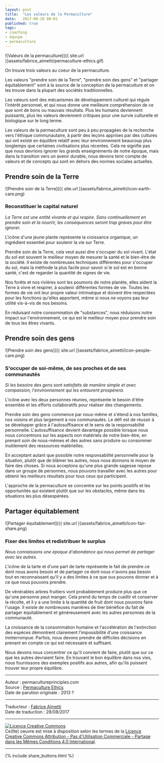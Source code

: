 ```yaml
---
layout: post
title:  "Les valeurs de la Permaculture"
date:   2017-08-28 00:01
published: true
tags: 
- coaching
- équipe
- permaculture
---
```


![Valeurs de la permaculture]({{ site.url }}assets/fabrice_aimetti/permaculture-ethics.gif)

On trouve trois valeurs au coeur de la permaculture.

Les valeurs "prendre soin de la Terre", "prendre soin des gens" et "partager équitablement" sont à la source de la conception de la permaculture et on les trouve dans la plupart des sociétés traditionnelles.

Les valeurs sont des mécanismes de développement culturel qui régule l'intérêt personnel, et qui nous donne une meilleure compréhension de ce que sont de bons ou mauvais résultats. Plus les humains deviennent puissants, plus les valeurs deviennent critiques pour une survie culturelle et biologique sur le long terme.

Les valeurs de la permaculture sont peu à peu propagées de la recherche vers l'éthique communautaire, à partir des leçons apprises par des cultures qui ont existé en équilibre relatif avec leur environnement beaucoup plus longtemps que certaines civilisations plus récentes. Cela ne signifie pas que nous devrions ignorer les grands enseignements de notre époque, mais dans la transition vers un avenir durable, nous devons tenir compte de valeurs et de concepts qui sont en dehors des normes sociales actuelles.

## Prendre soin de la Terre

![Prendre soin de la Terre]({{ site.url }}assets/fabrice_aimetti/icon-earth-care.png)

### Reconstituer le capital naturel

_La Terre est une entité vivante et qui respire. Sans continuellement en prendre soin et la nourrir, les conséquences seront trop graves pour être ignorer._

L'icône d'une jeune plante représente la croissance organique, un ingrédient essentiel pour soutenir la vie sur Terre.

Prendre soin de la Terre, cela veut aussi dire s'occuper du sol vivant. L'état du sol est souvent le meilleur moyen de mesurer la santé et le bien-être de la société. Il existe de nombreuses techniques différentes pour s'occuper du sol, mais la méthode la plus facile pour savoir si le sol est en bonne santé, c'est de regarder la quantité de signes de vie.

Nos forêts et nos rivières sont les poumons de notre planète, elles aident la Terre à vivre et respirer, à soutenir différentes formes de vie. Toutes les formes de vie ont leur propre valeur intrinsèque et doivent être respectées pour les fonctions qu'elles apportent, même si nous ne voyons pas leur utilité vis-à-vis de nos besoins.

En réduisant notre consommation de "substances", nous réduisons notre impact sur l'environnement, ce qui est le meilleur moyen pour prendre soin de tous les êtres vivants.

## Prendre soin des gens

![Prendre soin des gens]({{ site.url }}assets/fabrice_aimetti/icon-people-care.png)

### S'occuper de soi-même, de ses proches et de ses communautés

_Si les besoins des gens sont satisfaits de manière simple et avec compassion, l'environnement qui les entourent prospérera._

L'icône avec les deux personnes réunies, représente le besoin d'être ensemble et les efforts collaboratifs pour réaliser des changements.

Prendre soin des gens commence par nous-même et s'étend à nos familles, nos voisins et plus largement à nos communautés. Le défi est de réussir à se développer grâce à l'autosuffisance et le sens de la responsabilité personnelle. L'autosuffisance devient davantage possible lorsque nous nous concentrons sur les aspects non matériels de notre bien-être, en prenant soin de nous-mêmes et des autres sans produire ou consommer inutilement des ressources matérielles.

En acceptant autant que possible notre responsabilité personnelle pour la situation, plutôt que de blâmer les autres, nous nous donnons le moyen de faire des choses. Si nous acceptons qu'une plus grande sagesse repose dans un groupe de personnes, nous pouvons travailler avec les autres pour obtenir les meilleurs résultats pour tous ceux qui participent.

L'approche de la permaculture se concentre sur les points positifs et les opportunités qui existent plutôt que sur les obstacles, même dans les situations les plus désespérées.

## Partager équitablement

![Partager équitablement]({{ site.url }}assets/fabrice_aimetti/icon-fair-share.png)

### Fixer des limites et redistribuer le surplus

_Nous connaissons une époque d'abondance qui nous permet de partager avec les autres._

L'icône de la tarte et d'une part de tarte représente le fait de prendre ce dont nous avons besoin et de partager ce dont nous n'avons pas besoin tout en reconnaissant qu'il y a des limites à ce que ous pouvons donner et à ce que nous pouvons prendre.

De vénérables arbres fruitiers vont probablement produire plus que ce qu'une personne peut manger. Cela prend du temps de cueillir et conserver la récolte, et il y a une limite à la quantité de fruit dont nous pouvons faire l'usage. Il existe de nombreuses manières de tirer bénéfice du fait de partager équitablement et généreusement avec les autres personnes de la communauté.

La croissance de la consommation humaine et l'accélération de l'extinction des espèces démontrent clairement l'impossibilité d'une croissance ininterrompue. Parfois, nous devons prendre de difficiles décisions en prenant en compte ce qui est nécessaire et suffisant.

Nous devons nous concentrer ce qu'il convient de faire, plutôt que sur ce que les autres devraient faire. En trouvant le bon équilibre dans nos vies, nous fournissons des exemples positifs aux autres, afin qu'ils puissent trouver leur propre équilibre.


---
Auteur : permacultureprinciples.com  
Source : [Permaculture Ethics](https://permacultureprinciples.com/ethics/)  
Date de parution originale : 2013 ?  

---
Traducteur : [Fabrice Aimetti](http://www.fabrice-aimetti.fr/)  
Date de traduction : 28/08/2017  

---

<a rel="license" href="http://creativecommons.org/licenses/by-nc-sa/4.0/"><img alt="Licence Creative Commons" style="border-width:0" src="http://i.creativecommons.org/l/by-nc-sa/4.0/88x31.png" /></a><br />Ce(tte) oeuvre est mise à disposition selon les termes de la <a rel="license" href="http://creativecommons.org/licenses/by-nc-sa/4.0/">Licence Creative Commons Attribution - Pas d'Utilisation Commerciale - Partage dans les Mêmes Conditions 4.0 International</a>.

---

{% include share_buttons.html %}


